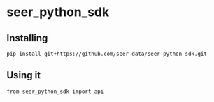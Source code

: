 # seer_python_sdk

## Installing
`pip install git+https://github.com/seer-data/seer-python-sdk.git`

## Using it
`from seer_python_sdk import api`
